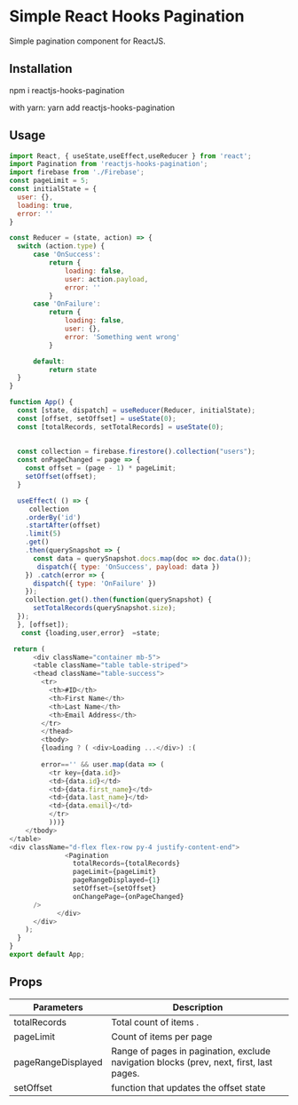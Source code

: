 # Simple React Hooks Pagination

Simple pagination component for ReactJS.

## Installation

npm i reactjs-hooks-pagination

with yarn:
yarn add reactjs-hooks-pagination

## Usage

```javascript
import React, { useState,useEffect,useReducer } from 'react';
import Pagination from 'reactjs-hooks-pagination';
import firebase from './Firebase';
const pageLimit = 5;
const initialState = {  
  user: {},  
  loading: true,  
  error: ''  
}  

const Reducer = (state, action) => {  
  switch (action.type) {  
      case 'OnSuccess':  
          return {  
              loading: false,  
              user: action.payload,  
              error: ''  
          }  
      case 'OnFailure':  
          return {  
              loading: false,  
              user: {},  
              error: 'Something went wrong'  
          }  

      default:  
          return state  
  }  
}

function App() {
  const [state, dispatch] = useReducer(Reducer, initialState);
  const [offset, setOffset] = useState(0);
  const [totalRecords, setTotalRecords] = useState(0);
  
 
  const collection = firebase.firestore().collection("users");
  const onPageChanged = page => {
    const offset = (page - 1) * pageLimit;
    setOffset(offset);
  }

  useEffect( () => {
     collection
    .orderBy('id')
    .startAfter(offset)
    .limit(5)
    .get()
    .then(querySnapshot => {
      const data = querySnapshot.docs.map(doc => doc.data());
       dispatch({ type: 'OnSuccess', payload: data })
    }) .catch(error => {  
      dispatch({ type: 'OnFailure' })  
    });
    collection.get().then(function(querySnapshot) {      
      setTotalRecords(querySnapshot.size);
  });
  }, [offset]);
   const {loading,user,error}  =state;

 return (
      <div className="container mb-5">
      <table className="table table-striped">
      <thead className="table-success">
        <tr>
          <th>#ID</th>
          <th>First Name</th>
          <th>Last Name</th>
          <th>Email Address</th>
        </tr>
        </thead>
        <tbody> 
        {loading ? ( <div>Loading ...</div>) :(
        
        error=='' && user.map(data => (
          <tr key={data.id}>
          <td>{data.id}</td>
          <td>{data.first_name}</td>
          <td>{data.last_name}</td>
          <td>{data.email}</td>
          </tr>
          )))}
    </tbody>       
</table>
<div className="d-flex flex-row py-4 justify-content-end">
              <Pagination
                totalRecords={totalRecords}
                pageLimit={pageLimit}
                pageRangeDisplayed={1}
                setOffset={setOffset}
                onChangePage={onPageChanged}
      />
            </div>
      </div>
    );
  }
}
export default App;
```

## Props

| Parameters        | Description                        
|------------------ |------------------------------------|
| totalRecords      |  Total count of items .                 |
| pageLimit         |  Count of items per  page                  |
| pageRangeDisplayed    |  Range of pages in pagination, exclude navigation blocks (prev, next, first, last pages.                |
| setOffset         |  function that updates the offset state              |
                   
```
